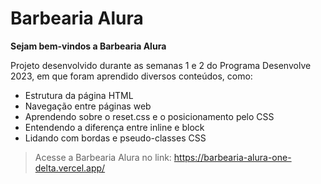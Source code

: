 # Barbearia Alura
**Sejam bem-vindos a Barbearia Alura**

Projeto desenvolvido durante as semanas 1 e 2 do Programa Desenvolve 2023, em que foram aprendido diversos conteúdos, como:

* Estrutura da página HTML
* Navegação entre páginas web
* Aprendendo sobre o reset.css e o posicionamento pelo CSS
* Entendendo a diferença entre inline e block
* Lidando com bordas e pseudo-classes CSS

> Acesse a Barbearia Alura no link: <https://barbearia-alura-one-delta.vercel.app/>
